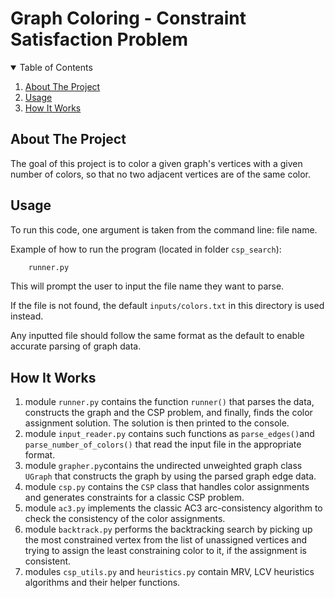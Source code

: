 # Graph Coloring - Constraint Satisfaction Problem

<!-- TABLE OF CONTENTS -->
<details open="open">
  <summary>Table of Contents</summary>
  <ol>
    <li>
      <a href="#about-the-project">About The Project</a>
    </li>
    <li><a href="#usage">Usage</a></li>
    <li><a href="#how-it-works">How It Works</a></li>
  </ol>
</details>

<!-- ABOUT THE PROJECT -->
## About The Project

The goal of this project is to color a given graph's vertices with a given number of colors, so that no two adjacent vertices are of the same color.

<!-- USAGE EXAMPLES -->
## Usage

To run this code, one argument is taken from the command line: file name.

Example of how to run the program (located in folder ``csp_search``):
``` sh
    runner.py
```
This will prompt the user to input the file name they want to parse.

If the file is not found, the default `inputs/colors.txt` in this directory is used instead.

Any inputted file should follow the same format as the default to enable accurate parsing of graph data.

## How It Works

1. module ``runner.py`` contains the function ``runner()`` that parses the data, constructs the graph and the CSP problem, and finally, finds the color assignment solution. The solution is then printed to the console.
2. module ``input_reader.py`` contains such functions as ``parse_edges()``and ``parse_number_of_colors()`` that read the input file in the appropriate format.
3. module ``grapher.py``contains the undirected unweighted graph class ``UGraph`` that constructs the graph by using the parsed graph edge data.
4. module ``csp.py`` contains the ``CSP`` class that handles color assignments and generates constraints for a classic CSP problem.
5. module ``ac3.py`` implements the classic AC3 arc-consistency algorithm to check the consistency of the color assignments.
6. module ``backtrack.py`` performs the backtracking search by picking up the most constrained vertex from the list of unassigned vertices and trying to assign the least constraining color to it, if the assignment is consistent.
7. modules ``csp_utils.py`` and ``heuristics.py`` contain MRV, LCV heuristics algorithms and their helper functions.
